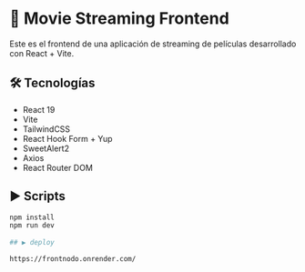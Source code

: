 # 🎥 Movie Streaming Frontend

Este es el frontend de una aplicación de streaming de películas desarrollado con React + Vite.

## 🛠️ Tecnologías

- React 19
- Vite
- TailwindCSS
- React Hook Form + Yup
- SweetAlert2
- Axios
- React Router DOM

## ▶️ Scripts

```bash
npm install
npm run dev
 
## ▶️ deploy

https://frontnodo.onrender.com/



